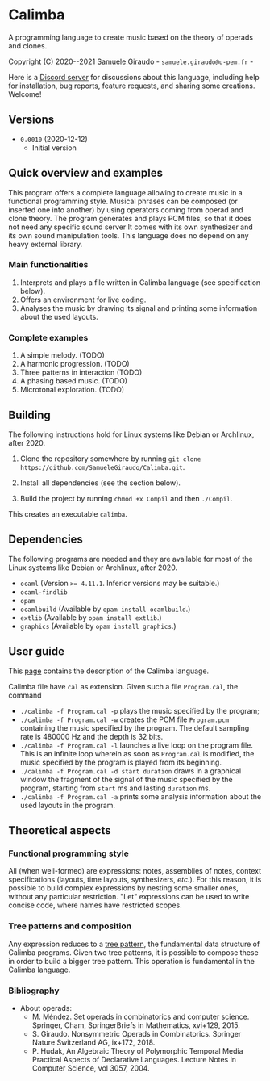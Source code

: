 # Calimba
A programming language to create music based on the theory of operads and clones.

Copyright (C) 2020--2021 [Samuele Giraudo](https://igm.univ-mlv.fr/~giraudo/) -
`samuele.giraudo@u-pem.fr` -


Here is a [Discord server](https://discord.gg/n6Du2Q4QFb) for discussions about this
language, including help for installation, bug reports, feature requests, and sharing some
creations. Welcome!


## Versions
+ `0.0010` (2020-12-12)
    + Initial version


## Quick overview and examples
This program offers a complete language allowing to create music in a functional programming
style. Musical phrases can be composed (or inserted one into another) by using operators
coming from operad and clone theory. The program generates and plays PCM files, so that it
does not need any specific sound server It comes with its own synthesizer and its own sound
manipulation tools. This language does no depend on any heavy external library.


### Main functionalities
1. Interprets and plays a file written in Calimba language (see specification below).
1. Offers an environment for live coding.
1. Analyses the music by drawing its signal and printing some information about the used
   layouts.


### Complete examples
1. A simple melody. (TODO)
1. A harmonic progression. (TODO)
1. Three patterns in interaction (TODO)
1. A phasing based music. (TODO)
1. Microtonal exploration. (TODO)


## Building
The following instructions hold for Linux systems like Debian or Archlinux, after 2020.

1. Clone the repository somewhere by running
   `git clone https://github.com/SamueleGiraudo/Calimba.git`.

2. Install all dependencies (see the section below).

3. Build the project by running `chmod +x Compil` and then `./Compil`.

This creates an executable `calimba`.


## Dependencies
The following programs are needed and they are available for most of the Linux systems like
Debian or Archlinux, after 2020.

+ `ocaml` (Version `>= 4.11.1`. Inferior versions may be suitable.)
+ `ocaml-findlib`
+ `opam`
+ `ocamlbuild` (Available by `opam install ocamlbuild`.)
+ `extlib` (Available by `opam install extlib`.)
+ `graphics` (Available by `opam install graphics`.)


## User guide
This [page](Help.md) contains the description of the Calimba language.

Calimba file have `cal` as extension. Given such a file `Program.cal`, the command

+ `./calimba -f Program.cal -p` plays the music specified by the program;
+ `./calimba -f Program.cal -w` creates the PCM file `Program.pcm` containing the music
  specified by the program. The default sampling rate is $480000$ Hz and the depth is $32$
  bits.
+ `./calimba -f Program.cal -l` launches a live loop on the program file. This is an
  infinite loop wherein as soon as `Program.cal` is modified, the music specified by the
  program is played from its beginning.
+ `./calimba -f Program.cal -d start duration` draws in a graphical window the fragment of
  the signal of the music specified by the program, starting from `start` ms and lasting
  `duration` ms.
+ `./calimba -f Program.cal -a` prints some analysis information about the used layouts in
  the program.


## Theoretical aspects

### Functional programming style
All (when well-formed) are expressions: notes, assemblies of notes, context specifications
(layouts, time layouts, synthesizers, _etc._). For this reason, it is possible to build
complex expressions by nesting some smaller ones, without any particular restriction.
"Let" expressions can be used to write concise code, where names have restricted scopes.


### Tree patterns and composition
Any expression reduces to a [tree pattern](Help.md#tree-patterns), the fundamental data
structure of Calimba programs. Given two tree patterns, it is possible to compose these in
order to build a bigger tree pattern. This operation is fundamental in the Calimba language.


### Bibliography

+ About operads:
    + M. Méndez.
      Set operads in combinatorics and computer science.
      Springer, Cham, SpringerBriefs in Mathematics, xvi+129, 2015.
    + S. Giraudo.
      Nonsymmetric Operads in Combinatorics.
      Springer Nature Switzerland AG, ix+172, 2018.
    + P. Hudak,
      An Algebraic Theory of Polymorphic Temporal Media
      Practical Aspects of Declarative Languages.
      Lecture Notes in Computer Science, vol 3057, 2004.

